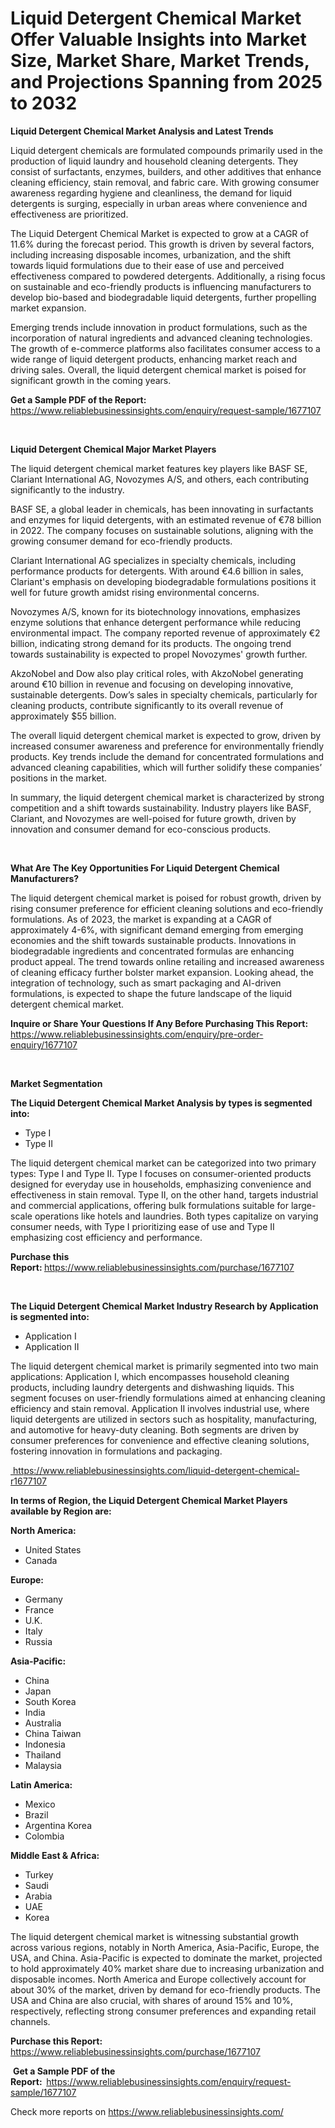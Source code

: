 <p><h1>Liquid Detergent Chemical Market Offer Valuable Insights into Market Size, Market Share, Market Trends, and Projections Spanning from 2025 to 2032</h1></p><p><strong>Liquid Detergent Chemical Market Analysis and Latest Trends</strong></p>
<p><p>Liquid detergent chemicals are formulated compounds primarily used in the production of liquid laundry and household cleaning detergents. They consist of surfactants, enzymes, builders, and other additives that enhance cleaning efficiency, stain removal, and fabric care. With growing consumer awareness regarding hygiene and cleanliness, the demand for liquid detergents is surging, especially in urban areas where convenience and effectiveness are prioritized.</p><p>The Liquid Detergent Chemical Market is expected to grow at a CAGR of 11.6% during the forecast period. This growth is driven by several factors, including increasing disposable incomes, urbanization, and the shift towards liquid formulations due to their ease of use and perceived effectiveness compared to powdered detergents. Additionally, a rising focus on sustainable and eco-friendly products is influencing manufacturers to develop bio-based and biodegradable liquid detergents, further propelling market expansion. </p><p>Emerging trends include innovation in product formulations, such as the incorporation of natural ingredients and advanced cleaning technologies. The growth of e-commerce platforms also facilitates consumer access to a wide range of liquid detergent products, enhancing market reach and driving sales. Overall, the liquid detergent chemical market is poised for significant growth in the coming years.</p></p>
<p><strong>Get a Sample PDF of the Report:&nbsp;</strong> <a href="https://www.reliablebusinessinsights.com/enquiry/request-sample/1677107?utm_campaign=3086&utm_medium=2&utm_source=Github&utm_content=ia&utm_term=24032025&utm_id=liquid-detergent-chemical">https://www.reliablebusinessinsights.com/enquiry/request-sample/1677107</a></p>
<p>&nbsp;</p>
<p><strong>Liquid Detergent Chemical Major Market Players</strong></p>
<p><p>The liquid detergent chemical market features key players like BASF SE, Clariant International AG, Novozymes A/S, and others, each contributing significantly to the industry. </p><p>BASF SE, a global leader in chemicals, has been innovating in surfactants and enzymes for liquid detergents, with an estimated revenue of €78 billion in 2022. The company focuses on sustainable solutions, aligning with the growing consumer demand for eco-friendly products.</p><p>Clariant International AG specializes in specialty chemicals, including performance products for detergents. With around €4.6 billion in sales, Clariant's emphasis on developing biodegradable formulations positions it well for future growth amidst rising environmental concerns.</p><p>Novozymes A/S, known for its biotechnology innovations, emphasizes enzyme solutions that enhance detergent performance while reducing environmental impact. The company reported revenue of approximately €2 billion, indicating strong demand for its products. The ongoing trend towards sustainability is expected to propel Novozymes' growth further.</p><p>AkzoNobel and Dow also play critical roles, with AkzoNobel generating around €10 billion in revenue and focusing on developing innovative, sustainable detergents. Dow’s sales in specialty chemicals, particularly for cleaning products, contribute significantly to its overall revenue of approximately $55 billion.</p><p>The overall liquid detergent chemical market is expected to grow, driven by increased consumer awareness and preference for environmentally friendly products. Key trends include the demand for concentrated formulations and advanced cleaning capabilities, which will further solidify these companies’ positions in the market. </p><p>In summary, the liquid detergent chemical market is characterized by strong competition and a shift towards sustainability. Industry players like BASF, Clariant, and Novozymes are well-poised for future growth, driven by innovation and consumer demand for eco-conscious products.</p></p>
<p>&nbsp;</p>
<p><strong>What Are The Key Opportunities For Liquid Detergent Chemical Manufacturers?</strong></p>
<p><p>The liquid detergent chemical market is poised for robust growth, driven by rising consumer preference for efficient cleaning solutions and eco-friendly formulations. As of 2023, the market is expanding at a CAGR of approximately 4-6%, with significant demand emerging from emerging economies and the shift towards sustainable products. Innovations in biodegradable ingredients and concentrated formulas are enhancing product appeal. The trend towards online retailing and increased awareness of cleaning efficacy further bolster market expansion. Looking ahead, the integration of technology, such as smart packaging and AI-driven formulations, is expected to shape the future landscape of the liquid detergent chemical market.</p></p>
<p><strong>Inquire or Share Your Questions If Any Before Purchasing This Report:</strong> <a href="https://www.reliablebusinessinsights.com/enquiry/pre-order-enquiry/1677107?utm_campaign=3086&utm_medium=2&utm_source=Github&utm_content=ia&utm_term=24032025&utm_id=liquid-detergent-chemical">https://www.reliablebusinessinsights.com/enquiry/pre-order-enquiry/1677107</a></p>
<p>&nbsp;</p>
<p><strong>Market Segmentation</strong></p>
<p><strong>The Liquid Detergent Chemical Market Analysis by types is segmented into:</strong></p>
<p><ul><li>Type I</li><li>Type II</li></ul></p>
<p><p>The liquid detergent chemical market can be categorized into two primary types: Type I and Type II. Type I focuses on consumer-oriented products designed for everyday use in households, emphasizing convenience and effectiveness in stain removal. Type II, on the other hand, targets industrial and commercial applications, offering bulk formulations suitable for large-scale operations like hotels and laundries. Both types capitalize on varying consumer needs, with Type I prioritizing ease of use and Type II emphasizing cost efficiency and performance.</p></p>
<p><strong>Purchase this Report:&nbsp;</strong><a href="https://www.reliablebusinessinsights.com/purchase/1677107?utm_campaign=3086&utm_medium=2&utm_source=Github&utm_content=ia&utm_term=24032025&utm_id=liquid-detergent-chemical">https://www.reliablebusinessinsights.com/purchase/1677107</a></p>
<p>&nbsp;</p>
<p><strong>The Liquid Detergent Chemical Market Industry Research by Application is segmented into:</strong></p>
<p><ul><li>Application I</li><li>Application II</li></ul></p>
<p><p>The liquid detergent chemical market is primarily segmented into two main applications: Application I, which encompasses household cleaning products, including laundry detergents and dishwashing liquids. This segment focuses on user-friendly formulations aimed at enhancing cleaning efficiency and stain removal. Application II involves industrial use, where liquid detergents are utilized in sectors such as hospitality, manufacturing, and automotive for heavy-duty cleaning. Both segments are driven by consumer preferences for convenience and effective cleaning solutions, fostering innovation in formulations and packaging.</p></p>
<p><a href="https://www.reliablebusinessinsights.com/liquid-detergent-chemical-r1677107?utm_campaign=3086&utm_medium=2&utm_source=Github&utm_content=ia&utm_term=24032025&utm_id=liquid-detergent-chemical">&nbsp;https://www.reliablebusinessinsights.com/liquid-detergent-chemical-r1677107</a></p>
<p><strong>In terms of Region, the Liquid Detergent Chemical Market Players available by Region are:</strong></p>
<p>
    <p> <strong> North America: </strong>
        <ul>
            <li>United States</li>
            <li>Canada</li>
        </ul>
        </p> 
    <p> <strong> Europe: </strong>
        <ul>
            <li>Germany</li>
            <li>France</li>
            <li>U.K.</li>
            <li>Italy</li>
            <li>Russia</li>
        </ul>
        </p> 
    <p> <strong> Asia-Pacific: </strong>
        <ul>
            <li>China</li>
            <li>Japan</li>
            <li>South Korea</li>
            <li>India</li>
            <li>Australia</li>
            <li>China Taiwan</li>
            <li>Indonesia</li>
            <li>Thailand</li>
            <li>Malaysia</li>
        </ul>
        </p> 
    <p> <strong> Latin America: </strong>
        <ul>
            <li>Mexico</li>
            <li>Brazil</li>
            <li>Argentina Korea</li>
            <li>Colombia</li>
        </ul>
        </p> 
    <p> <strong> Middle East & Africa: </strong>
        <ul>
            <li>Turkey</li>
            <li>Saudi</li>
            <li>Arabia</li>
            <li>UAE</li>
            <li>Korea</li>
        </ul>
    </p>
    </p>
<p><p>The liquid detergent chemical market is witnessing substantial growth across various regions, notably in North America, Asia-Pacific, Europe, the USA, and China. Asia-Pacific is expected to dominate the market, projected to hold approximately 40% market share due to increasing urbanization and disposable incomes. North America and Europe collectively account for about 30% of the market, driven by demand for eco-friendly products. The USA and China are also crucial, with shares of around 15% and 10%, respectively, reflecting strong consumer preferences and expanding retail channels.</p></p>
<p><strong>Purchase this Report: </strong><a href="https://www.reliablebusinessinsights.com/purchase/1677107?utm_campaign=3086&utm_medium=2&utm_source=Github&utm_content=ia&utm_term=24032025&utm_id=liquid-detergent-chemical">https://www.reliablebusinessinsights.com/purchase/1677107</a></p>
<p>&nbsp;<strong>Get a Sample PDF of the Report:&nbsp;&nbsp;</strong><a href="https://www.reliablebusinessinsights.com/enquiry/request-sample/1677107?utm_campaign=3086&utm_medium=2&utm_source=Github&utm_content=ia&utm_term=24032025&utm_id=liquid-detergent-chemical">https://www.reliablebusinessinsights.com/enquiry/request-sample/1677107</a></p>
<p><strong></strong></p>
<p>Check more reports on <a href="https://www.reliablebusinessinsights.com/?utm_campaign=3086&utm_medium=2&utm_source=Github&utm_content=ia&utm_term=24032025&utm_id=liquid-detergent-chemical">https://www.reliablebusinessinsights.com/</a></p>